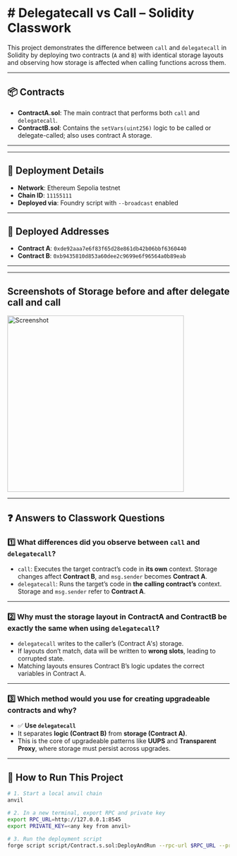<h1># Delegatecall vs Call – Solidity Classwork</h1>

This project demonstrates the difference between `call` and `delegatecall` in Solidity by deploying two contracts (`A` and `B`) with identical storage layouts and observing how storage is affected when calling functions across them.

<hr>

## 📦 Contracts

- **ContractA.sol**: The main contract that performs both `call` and `delegatecall`.
- **ContractB.sol**: Contains the `setVars(uint256)` logic to be called or delegate-called; also uses contract A storage.

---
<hr>

## 🚀 Deployment Details

- **Network**: Ethereum Sepolia testnet
- **Chain ID**: `11155111`  
- **Deployed via**: Foundry script with `--broadcast` enabled

---

## 📌 Deployed Addresses

- **Contract A**: `0xde92aaa7e6f83f65d28e861db42b06bbf6360440`  
- **Contract B**: `0xb9435810d853a60dee2c9699e6f96564a0b89eab`

---
<hr>


## Screenshots of Storage before and after delegate call and call
<img src="images/screenshot.png" alt="Screenshot" width="400"/>



---

## ❓ Answers to Classwork Questions

### 1️⃣ What differences did you observe between `call` and `delegatecall`?

- `call`: Executes the target contract’s code in **its own** context. Storage changes affect **Contract B**, and `msg.sender` becomes **Contract A**.
- `delegatecall`: Runs the target’s code in **the calling contract’s** context. Storage and `msg.sender` refer to **Contract A**.

---

### 2️⃣ Why must the storage layout in ContractA and ContractB be exactly the same when using `delegatecall`?

- `delegatecall` writes to the caller’s (Contract A's) storage.
- If layouts don’t match, data will be written to **wrong slots**, leading to corrupted state.
- Matching layouts ensures Contract B’s logic updates the correct variables in Contract A.

---

### 3️⃣ Which method would you use for creating upgradeable contracts and why?

- ✅ **Use `delegatecall`**
- It separates **logic (Contract B)** from **storage (Contract A)**.
- This is the core of upgradeable patterns like **UUPS** and **Transparent Proxy**, where storage must persist across upgrades.

---

## 🧪 How to Run This Project

```bash
# 1. Start a local anvil chain
anvil

# 2. In a new terminal, export RPC and private key
export RPC_URL=http://127.0.0.1:8545
export PRIVATE_KEY=<any key from anvil>

# 3. Run the deployment script
forge script script/Contract.s.sol:DeployAndRun --rpc-url $RPC_URL --private-key $PRIVATE_KEY --broadcast
